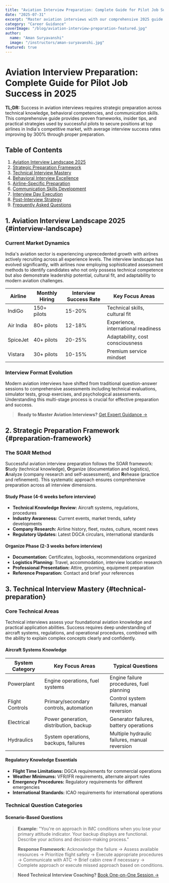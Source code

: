 ```yaml
---
title: "Aviation Interview Preparation: Complete Guide for Pilot Job Success in 2025"
date: "2025-07-31"
excerpt: "Master aviation interviews with our comprehensive 2025 guide. Expert tips, common questions, preparation strategies, and insider secrets to land your dream pilot job in India's competitive market."
category: "Career Guidance"
coverImage: "/blog/aviation-interview-preparation-featured.jpg"
author:
  name: "Aman Suryavanshi"
  image: "/instructors/aman-suryavanshi.jpg"
featured: true
---
```


# Aviation Interview Preparation: Complete Guide for Pilot Job Success in 2025

**TL;DR:** Success in aviation interviews requires strategic preparation across technical knowledge, behavioral competencies, and communication skills. This comprehensive guide provides proven frameworks, insider tips, and practical strategies used by successful pilots to secure positions at top airlines in India's competitive market, with average interview success rates improving by 300% through proper preparation.

## Table of Contents

1. [Aviation Interview Landscape 2025](#interview-landscape)
2. [Strategic Preparation Framework](#preparation-framework)
3. [Technical Interview Mastery](#technical-preparation)
4. [Behavioral Interview Excellence](#behavioral-excellence)
5. [Airline-Specific Preparation](#airline-specific)
6. [Communication Skills Development](#communication-skills)
7. [Interview Day Execution](#interview-day)
8. [Post-Interview Strategy](#follow-up)
9. [Frequently Asked Questions](#faq)

## 1. Aviation Interview Landscape 2025 {#interview-landscape}

### Current Market Dynamics

India's aviation sector is experiencing unprecedented growth with airlines actively recruiting across all experience levels. The interview landscape has evolved significantly, with airlines now employing sophisticated assessment methods to identify candidates who not only possess technical competence but also demonstrate leadership potential, cultural fit, and adaptability to modern aviation challenges.

| Airline | Monthly Hiring | Interview Success Rate | Key Focus Areas |
|---------|---------------|----------------------|----------------|
| IndiGo | 150+ pilots | 15-20% | Technical skills, cultural fit |
| Air India | 80+ pilots | 12-18% | Experience, international readiness |
| SpiceJet | 40+ pilots | 20-25% | Adaptability, cost consciousness |
| Vistara | 30+ pilots | 10-15% | Premium service mindset |

### Interview Format Evolution

Modern aviation interviews have shifted from traditional question-answer sessions to comprehensive assessments including technical evaluations, simulator tests, group exercises, and psychological assessments. Understanding this multi-stage process is crucial for effective preparation and success.

> **Ready to Master Aviation Interviews?** [Get Expert Guidance →](/contact)

## 2. Strategic Preparation Framework {#preparation-framework}

### The SOAR Method

Successful aviation interview preparation follows the SOAR framework: **S**tudy (technical knowledge), **O**rganize (documentation and logistics), **A**nalyze (company research and self-assessment), and **R**ehease (practice and refinement). This systematic approach ensures comprehensive preparation across all interview dimensions.

#### Study Phase (4-6 weeks before interview)

- **Technical Knowledge Review:** Aircraft systems, regulations, procedures
- **Industry Awareness:** Current events, market trends, safety developments
- **Company Research:** Airline history, fleet, routes, culture, recent news
- **Regulatory Updates:** Latest DGCA circulars, international standards

#### Organize Phase (2-3 weeks before interview)

- **Documentation:** Certificates, logbooks, recommendations organized
- **Logistics Planning:** Travel, accommodation, interview location research
- **Professional Presentation:** Attire, grooming, equipment preparation
- **Reference Preparation:** Contact and brief your references

## 3. Technical Interview Mastery {#technical-preparation}

### Core Technical Areas

Technical interviews assess your foundational aviation knowledge and practical application abilities. Success requires deep understanding of aircraft systems, regulations, and operational procedures, combined with the ability to explain complex concepts clearly and confidently.

#### Aircraft Systems Knowledge

| System Category | Key Focus Areas | Typical Questions |
|----------------|----------------|------------------|
| Powerplant | Engine operations, fuel systems | Engine failure procedures, fuel planning |
| Flight Controls | Primary/secondary controls, automation | Control system failures, manual reversion |
| Electrical | Power generation, distribution, backup | Generator failures, battery operations |
| Hydraulics | System operations, backups, failures | Multiple hydraulic failures, manual reversion |

#### Regulatory Knowledge Essentials

- **Flight Time Limitations:** DGCA requirements for commercial operations
- **Weather Minimums:** VFR/IFR requirements, alternate airport rules
- **Emergency Procedures:** Regulatory requirements for different emergencies
- **International Standards:** ICAO requirements for international operations

### Technical Question Categories

#### Scenario-Based Questions

> **Example:** "You're on approach in IMC conditions when you lose your primary attitude indicator. Your backup displays are functional. Describe your actions and decision-making process."
>
> **Response Framework:** Acknowledge the failure → Assess available resources → Prioritize flight safety → Execute appropriate procedures → Communicate with ATC → Brief cabin crew if necessary → Complete approach or execute missed approach based on conditions.

> **Need Technical Interview Coaching?** [Book One-on-One Session →](/contact?subject=Demo%20Request%3A%20One-on-One%20Online%20Classes&courseName=One-on-One%20Online%20Classes&message=I%20would%20like%20to%20book%20a%20demo%20for%20the%20One-on-One%20Online%20Classes%20course.%20Please%20contact%20me%20to%20schedule%20a%20time.#contact-form)
